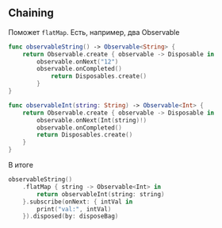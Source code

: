 ## Chaining
Поможет `flatMap`. Есть, например, два Observable
```swift
func observableString() -> Observable<String> {
	return Observable.create { observable -> Disposable in
    	observable.onNext("12")
    	observable.onCompleted()
        	return Disposables.create()
		}
}
```
```swift
func observableInt(string: String) -> Observable<Int> {
	return Observable.create { observable -> Disposable in
		observable.onNext(Int(string)!)
		observable.onCompleted()
		return Disposables.create()
	}
}
```
В итоге 
```swift
observableString()
	.flatMap { string -> Observable<Int> in
		return observableInt(string: string)
	}.subscribe(onNext: { intVal in
		print("val:", intVal)
	}).disposed(by: disposeBag)
```
